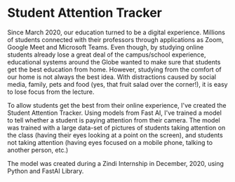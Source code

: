# Student Attention Tracker
Since March 2020, our education turned to be a digital experience. Millions of students connected with their professors through applications as Zoom, Google Meet and Microsoft Teams. Even though, by studying online students already lose a great deal of the campus/school experience, educational systems around the Globe wanted to make sure that students get the best education from home. However, studying from the comfort of our home is not always the best idea. With distractions caused by social media, family, pets and food (yes, that fruit salad over the corner!), it is easy to lose focus from the lecture.

To allow students get the best from their online experience, I've created the Student Attention Tracker. Using models from Fast AI, I've trained a model to tell whether a student is paying attention from their camera. The model was trained with a large data-set of pictures of students taking attention on the class (having their eyes looking at a point on the screen), and students not taking attention (having eyes focused on a mobile phone, talking to another person, etc.)

The model was created during a Zindi Internship in December, 2020, using Python and FastAI Library.

